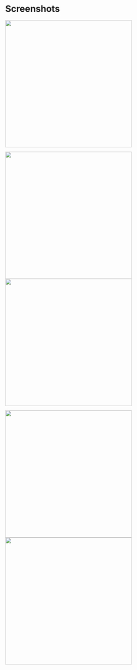 # Screenshots

<img src="https://user-images.githubusercontent.com/39681215/105646247-965a9400-5ea7-11eb-9b2c-632739591a83.png" width="400">

<img src="https://user-images.githubusercontent.com/39681215/105646255-a1152900-5ea7-11eb-8a00-9dd89384f59d.png" width="400"> <img src="https://user-images.githubusercontent.com/39681215/105646264-a6727380-5ea7-11eb-8081-ed019b30d0f9.png" width="400">


<img src="https://user-images.githubusercontent.com/39681215/105646271-ad00eb00-5ea7-11eb-93de-027e61793dde.png" width="400"> <img src="https://user-images.githubusercontent.com/39681215/105646275-b427f900-5ea7-11eb-96df-f9a967059865.png" width="400">














